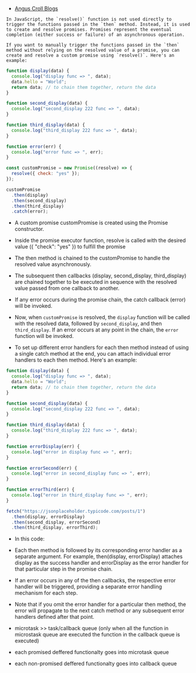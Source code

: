 - [Angus Croll Blogs](https://javascriptweblog.wordpress.com/)

```notes
In JavaScript, the `resolve()` function is not used directly to trigger the functions passed in the `then` method. Instead, it is used to create and resolve promises. Promises represent the eventual completion (either success or failure) of an asynchronous operation.

If you want to manually trigger the functions passed in the `then` method without relying on the resolved value of a promise, you can create and resolve a custom promise using `resolve()`. Here's an example:
```

```js
function display(data) {
  console.log("display func => ", data);
  data.hello = "World";
  return data; // to chain them together, return the data
}

function second_display(data) {
  console.log("second_display 222 func => ", data);
}

function third_display(data) {
  console.log("third_display 222 func => ", data);
}

function error(err) {
  console.log("error func => ", err);
}

const customPromise = new Promise((resolve) => {
  resolve({ check: "yes" });
});

customPromise
  .then(display)
  .then(second_display)
  .then(third_display)
  .catch(error);
```

- A custom promise customPromise is created using the Promise constructor.
- Inside the promise executor function, resolve is called with the desired value ({ "check": "yes" }) to fulfill the promise
- The then method is chained to the customPromise to handle the resolved value asynchronously.
- The subsequent then callbacks (display, second_display, third_display) are chained together to be executed in sequence with the resolved value passed from one callback to another.
- If any error occurs during the promise chain, the catch callback (error) will be invoked.
- Now, when `customPromise` is resolved, the `display` function will be called with the resolved data, followed by `second_display`, and then `third_display`. If an error occurs at any point in the chain, the `error` function will be invoked.

- To set up different error handlers for each then method instead of using a single catch method at the end, you can attach individual error handlers to each then method. Here's an example:

```js
function display(data) {
  console.log("display func => ", data);
  data.hello = "World";
  return data; // to chain them together, return the data
}

function second_display(data) {
  console.log("second_display 222 func => ", data);
}

function third_display(data) {
  console.log("third_display 222 func => ", data);
}

function errorDisplay(err) {
  console.log("error in display func => ", err);
}

function errorSecond(err) {
  console.log("error in second_display func => ", err);
}

function errorThird(err) {
  console.log("error in third_display func => ", err);
}

fetch("https://jsonplaceholder.typicode.com/posts/1")
  .then(display, errorDisplay)
  .then(second_display, errorSecond)
  .then(third_display, errorThird);
```

- In this code:
- Each then method is followed by its corresponding error handler as a separate argument. For example, then(display, errorDisplay) attaches display as the success handler and errorDisplay as the error handler for that particular step in the promise chain.
- If an error occurs in any of the then callbacks, the respective error handler will be triggered, providing a separate error handling mechanism for each step.
- Note that if you omit the error handler for a particular then method, the error will propagate to the next catch method or any subsequent error handlers defined after that point.

- microtask >> task/callback queue (only when all the function in microstask queue are executed the function in the callback queue is executed)
- each promised deffered functionalty  goes into microtask queue
- each non-promised deffered functionalty  goes into callback queue
